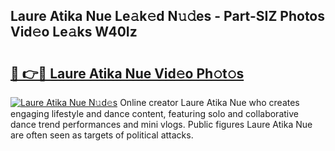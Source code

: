 ## Laure Atika Nue Le𝚊k𝚎d N𝚞𝚍es - Part-SIZ Photos Vid𝚎o Le𝚊ks W40Iz

# <h2><a href="http://fb6wxq.evod.top/?m=Laure+Atika+Nue">🔗 👉🔴 Laure Atika Nue Vid𝚎o Ph𝚘t𝚘s</a></h2>

[![Laure Atika Nue N𝚞d𝚎s](https://i.imgur.com/8V9OHl7.gif)](http://fb6wxq.evod.top/?m=Laure+Atika+Nue)
Online creator Laure Atika Nue who creates engaging lifestyle and dance content, featuring solo and collaborative dance trend performances and mini vlogs. Public figures Laure Atika Nue are often seen as targets of political attacks. 
